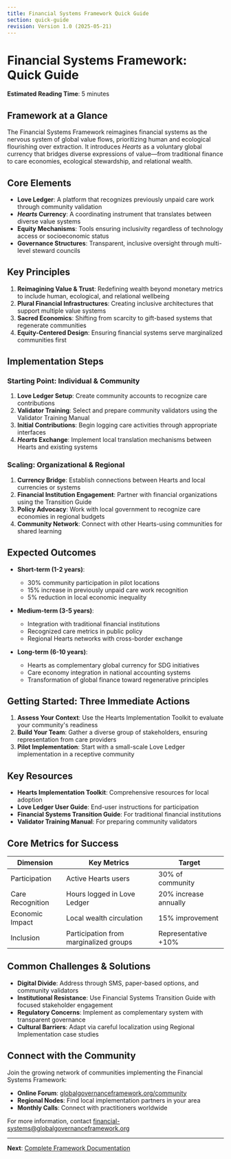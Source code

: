 ```yaml
---
title: Financial Systems Framework Quick Guide
section: quick-guide
revision: Version 1.0 (2025-05-21)
---
```


# Financial Systems Framework: Quick Guide

**Estimated Reading Time**: 5 minutes

## Framework at a Glance

The Financial Systems Framework reimagines financial systems as the nervous system of global value flows, prioritizing human and ecological flourishing over extraction. It introduces *Hearts* as a voluntary global currency that bridges diverse expressions of value—from traditional finance to care economies, ecological stewardship, and relational wealth.

## Core Elements

- **Love Ledger**: A platform that recognizes previously unpaid care work through community validation
- ***Hearts* Currency**: A coordinating instrument that translates between diverse value systems
- **Equity Mechanisms**: Tools ensuring inclusivity regardless of technology access or socioeconomic status
- **Governance Structures**: Transparent, inclusive oversight through multi-level steward councils

## Key Principles

1. **Reimagining Value & Trust**: Redefining wealth beyond monetary metrics to include human, ecological, and relational wellbeing
2. **Plural Financial Infrastructures**: Creating inclusive architectures that support multiple value systems
3. **Sacred Economics**: Shifting from scarcity to gift-based systems that regenerate communities
4. **Equity-Centered Design**: Ensuring financial systems serve marginalized communities first

## Implementation Steps

### Starting Point: Individual & Community

1. **Love Ledger Setup**: Create community accounts to recognize care contributions
2. **Validator Training**: Select and prepare community validators using the Validator Training Manual
3. **Initial Contributions**: Begin logging care activities through appropriate interfaces
4. ***Hearts* Exchange**: Implement local translation mechanisms between Hearts and existing systems

### Scaling: Organizational & Regional

1. **Currency Bridge**: Establish connections between Hearts and local currencies or systems
2. **Financial Institution Engagement**: Partner with financial organizations using the Transition Guide
3. **Policy Advocacy**: Work with local government to recognize care economies in regional budgets
4. **Community Network**: Connect with other Hearts-using communities for shared learning

## Expected Outcomes

- **Short-term (1-2 years)**: 
  - 30% community participation in pilot locations
  - 15% increase in previously unpaid care work recognition
  - 5% reduction in local economic inequality

- **Medium-term (3-5 years)**:
  - Integration with traditional financial institutions
  - Recognized care metrics in public policy
  - Regional Hearts networks with cross-border exchange

- **Long-term (6-10 years)**:
  - Hearts as complementary global currency for SDG initiatives
  - Care economy integration in national accounting systems
  - Transformation of global finance toward regenerative principles

## Getting Started: Three Immediate Actions

1. **Assess Your Context**: Use the Hearts Implementation Toolkit to evaluate your community's readiness
2. **Build Your Team**: Gather a diverse group of stakeholders, ensuring representation from care providers
3. **Pilot Implementation**: Start with a small-scale Love Ledger implementation in a receptive community

## Key Resources

- **Hearts Implementation Toolkit**: Comprehensive resources for local adoption
- **Love Ledger User Guide**: End-user instructions for participation
- **Financial Systems Transition Guide**: For traditional financial institutions
- **Validator Training Manual**: For preparing community validators

## Core Metrics for Success

| Dimension | Key Metrics | Target |
|-----------|------------|--------|
| Participation | Active Hearts users | 30% of community |
| Care Recognition | Hours logged in Love Ledger | 20% increase annually |
| Economic Impact | Local wealth circulation | 15% improvement |
| Inclusion | Participation from marginalized groups | Representative +10% |

## Common Challenges & Solutions

- **Digital Divide**: Address through SMS, paper-based options, and community validators
- **Institutional Resistance**: Use Financial Systems Transition Guide with focused stakeholder engagement
- **Regulatory Concerns**: Implement as complementary system with transparent governance
- **Cultural Barriers**: Adapt via careful localization using Regional Implementation case studies

## Connect with the Community

Join the growing network of communities implementing the Financial Systems Framework:

- **Online Forum**: [globalgovernanceframework.org/community](https://globalgovernanceframework.org/community)
- **Regional Nodes**: Find local implementation partners in your area
- **Monthly Calls**: Connect with practitioners worldwide

For more information, contact [financial-systems@globalgovernanceframework.org](mailto:financial-systems@globalgovernanceframework.org)

---

**Next**: [Complete Framework Documentation](/frameworks/docs/financial-systems)
